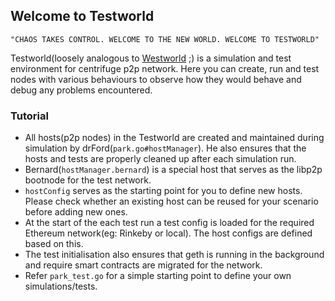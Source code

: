 ## Welcome to Testworld

`"CHAOS TAKES CONTROL. WELCOME TO THE NEW WORLD. WELCOME TO TESTWORLD"`

Testworld(loosely analogous to [Westworld](https://medium.com/@naveen101/westworld-an-introduction-cc7d29bfbe84) ;) is a simulation and test environment for centrifuge p2p network. 
Here you can create, run and test nodes with various behaviours to observe how they would behave and debug any problems encountered.

### Tutorial 

- All hosts(p2p nodes) in the Testworld are created and maintained during simulation by drFord(`park.go#hostManager`). He also ensures that the hosts and tests are properly cleaned up after each simulation run.
- Bernard(`hostManager.bernard`) is a special host that serves as the libp2p bootnode for the test network.
- `hostConfig` serves as the starting point for you to define new hosts. Please check whether an existing host can be reused for your scenario before adding new ones.
- At the start of the each test run a test config is loaded for the required Ethereum network(eg: Rinkeby or local). The host configs are defined based on this.
- The test initialisation also ensures that geth is running in the background and require smart contracts are migrated for the network.
- Refer `park_test.go` for a simple starting point to define your own simulations/tests.





